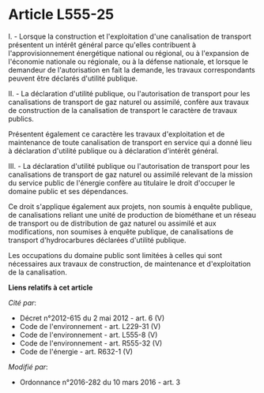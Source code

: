 # Article L555-25

I. - Lorsque la construction et l'exploitation d'une canalisation de transport présentent un intérêt général parce qu'elles
contribuent à l'approvisionnement énergétique national ou régional, ou à l'expansion de l'économie nationale ou régionale, ou
à la défense nationale, et lorsque le demandeur de l'autorisation en fait la demande, les travaux correspondants peuvent être
déclarés d'utilité publique. 

II. - La déclaration d'utilité publique, ou l'autorisation de transport pour les canalisations de transport de gaz naturel ou
assimilé, confère aux travaux de construction de la canalisation de transport le caractère de travaux publics. 

Présentent également ce caractère les travaux d'exploitation et de maintenance de toute canalisation de transport en service
qui a donné lieu à déclaration d'utilité publique ou à déclaration d'intérêt général.

III. - La déclaration d'utilité publique ou l'autorisation de transport pour les canalisations de transport de gaz naturel ou
assimilé relevant de la mission du service public de l'énergie confère au titulaire le droit d'occuper le domaine public et
ses dépendances. 

Ce droit s'applique également aux projets, non soumis à enquête publique, de canalisations reliant une unité de production de
biométhane et un réseau de transport ou de distribution de gaz naturel ou assimilé et aux modifications, non soumises à
enquête publique, de canalisations de transport d'hydrocarbures déclarées d'utilité publique. 

Les occupations du domaine public sont limitées à celles qui sont nécessaires aux travaux de construction, de maintenance et
d'exploitation de la canalisation.

**Liens relatifs à cet article**

_Cité par_:

  - Décret n°2012-615 du 2 mai 2012 - art. 6 (V)
  - Code de l'environnement - art. L229-31 (V)
  - Code de l'environnement - art. L555-8 (V)
  - Code de l'environnement - art. R555-32 (V)
  - Code de l'énergie - art. R632-1 (V)

_Modifié par_:

  - Ordonnance n°2016-282 du 10 mars 2016 - art. 3
